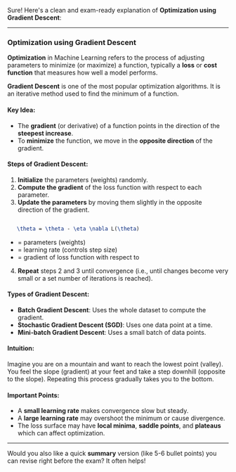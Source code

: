 Sure! Here's a clean and exam-ready explanation of **Optimization using Gradient Descent**:

---

### Optimization using Gradient Descent

**Optimization** in Machine Learning refers to the process of adjusting parameters to minimize (or maximize) a function, typically a **loss** or **cost function** that measures how well a model performs.

**Gradient Descent** is one of the most popular optimization algorithms. It is an iterative method used to find the minimum of a function.

#### Key Idea:

- The **gradient** (or derivative) of a function points in the direction of the **steepest increase**.
- To **minimize** the function, we move in the **opposite direction** of the gradient.

#### Steps of Gradient Descent:

1. **Initialize** the parameters (weights) randomly.
2. **Compute the gradient** of the loss function with respect to each parameter.
3. **Update the parameters** by moving them slightly in the opposite direction of the gradient.

```latex

   \theta = \theta - \eta \nabla L(\theta)
```

- = parameters (weights)
- = learning rate (controls step size)
- = gradient of loss function with respect to

4. **Repeat** steps 2 and 3 until convergence (i.e., until changes become very small or a set number of iterations is reached).

#### Types of Gradient Descent:

- **Batch Gradient Descent**: Uses the whole dataset to compute the gradient.
- **Stochastic Gradient Descent (SGD)**: Uses one data point at a time.
- **Mini-batch Gradient Descent**: Uses a small batch of data points.

#### Intuition:

Imagine you are on a mountain and want to reach the lowest point (valley). You feel the slope (gradient) at your feet and take a step downhill (opposite to the slope). Repeating this process gradually takes you to the bottom.

#### Important Points:

- A **small learning rate** makes convergence slow but steady.
- A **large learning rate** may overshoot the minimum or cause divergence.
- The loss surface may have **local minima**, **saddle points**, and **plateaus** which can affect optimization.

---

Would you also like a quick **summary** version (like 5-6 bullet points) you can revise right before the exam? It often helps!